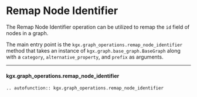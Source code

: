 # Remap Node Identifier

The Remap Node Identifier operation can be utilized to remap the `id` field of nodes
in a graph.

The main entry point is the `kgx.graph_operations.remap_node_identifier` method that
takes an instance of `kgx.graph.base_graph.BaseGraph` along with a `category`, 
`alternative_property`, and `prefix` as arguments.


---

#### kgx.graph_operations.remap_node_identifier

```eval_rst
.. autofunction:: kgx.graph_operations.remap_node_identifier
```